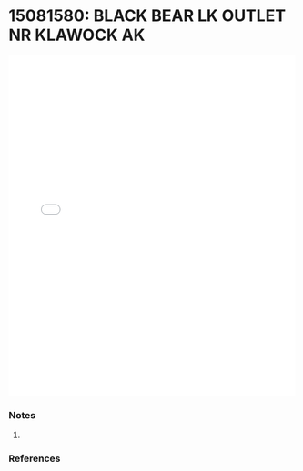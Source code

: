# 15081580: BLACK BEAR LK OUTLET NR KLAWOCK AK

<iframe src="/_static/stations/15081580_fdc.html" width="100%" height="600" frameborder="0"></iframe>

### Notes
1. 

### References

